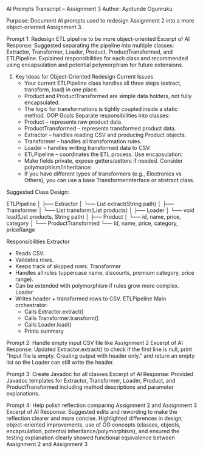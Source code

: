AI Prompts Transcript – Assignment 3
Author: Ayotunde Ogunruku

Purpose: Document AI prompts used to redesign Assignment 2 into a more object-oriented Assignment 3.


Prompt 1: Redesign ETL pipeline to be more object-oriented
Excerpt of AI Response:
Suggested separating the pipeline into multiple classes: Extractor, Transformer, Loader, Product, ProductTransformed, and ETLPipeline. Explained responsibilities for each class and recommended using encapsulation and potential polymorphism for future extensions.

1. Key Ideas for Object-Oriented Redesign
Current Issues
	- Your current ETLPipeline class handles all three steps (extract, transform, load) in one place.
	- Product and ProductTransformed are simple data holders, not fully encapsulated.
	- The logic for transformations is tightly coupled inside a static method.
OOP Goals
Separate responsibilities into classes:
	- Product – represents raw product data.
	- ProductTransformed – represents transformed product data.
	- Extractor – handles reading CSV and producing Product objects.
	- Transformer – handles all transformation rules.
	- Loader – handles writing transformed data to CSV.
	- ETLPipeline – coordinates the ETL process.
Use encapsulation:
	- Make fields private, expose getters/setters if needed.
Consider polymorphism/inheritance:
	- If you have different types of transformers (e.g., Electronics vs Others), you can use a base Transformerinterface or abstract class.

Suggested Class Design:

ETLPipeline
│
├── Extractor
│    └── List<Product> extract(String path)
│
├── Transformer
│    └── List<ProductTransformed> transform(List<Product> products)
│
├── Loader
│    └── void load(List<ProductTransformed> products, String path)
│
├── Product
│    └── id, name, price, category
│
└── ProductTransformed
     └── id, name, price, category, priceRange

Responsibilities
Extractor
- Reads CSV.
- Validates rows.
- Keeps track of skipped rows.
Transformer
- Handles all rules (uppercase name, discounts, premium category, price range).
- Can be extended with polymorphism if rules grow more complex.
Loader
- Writes header + transformed rows to CSV.
ETLPipeline
	Main orchestrator:
	- Calls Extractor.extract()
	- Calls Transformer.transform()
	- Calls Loader.load()
	- Prints summary


Prompt 2: Handle empty input CSV file like Assignment 2
Excerpt of AI Response:
Updated Extractor.extract() to check if the first line is null, print "Input file is empty. Creating output with header only." and return an empty list so the Loader can still write the header.

Prompt 3: Create Javadoc for all classes
Excerpt of AI Response:
Provided Javadoc templates for Extractor, Transformer, Loader, Product, and ProductTransformed including method descriptions and parameter explanations.

Prompt 4: Help polish reflection comparing Assignment 2 and Assignment 3
Excerpt of AI Response:
Suggested edits and rewording to make the reflection clearer and more concise. Highlighted differences in design, object-oriented improvements, use of OO concepts (classes, objects, encapsulation, potential inheritance/polymorphism), and ensured the testing explanation clearly showed functional equivalence between Assignment 2 and Assignment 3



